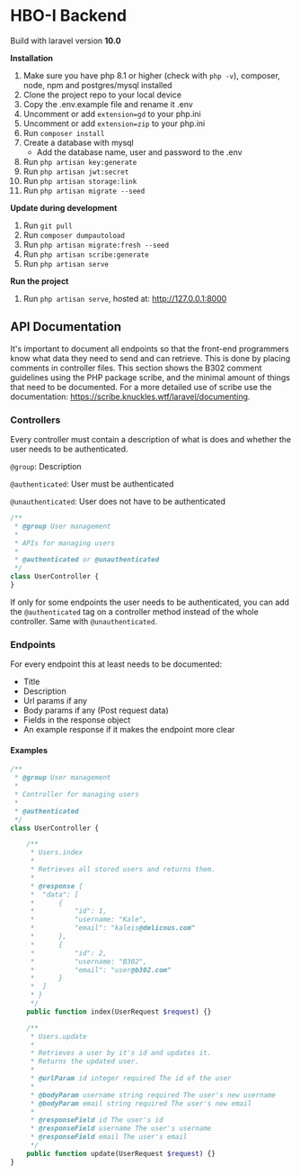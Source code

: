# HBO-I Backend

Build with laravel version **10.0**

**Installation**

1. Make sure you have php 8.1 or higher (check with `php -v`), composer,
   node, npm and postgres/mysql installed
2. Clone the project repo to your local device
3. Copy the .env.example file and rename it .env
4. Uncomment or add `extension=gd` to your php.ini
5. Uncomment or add `extension=zip` to your php.ini
6. Run `composer install`
7. Create a database with mysql
    - Add the database name, user and password to the .env
8. Run `php artisan key:generate`
9. Run `php artisan jwt:secret`
10. Run `php artisan storage:link`
11. Run `php artisan migrate --seed`

**Update during development**

1. Run `git pull`
2. Run `composer dumpautoload`
3. Run `php artisan migrate:fresh --seed`
4. Run `php artisan scribe:generate`
5. Run `php artisan serve`

**Run the project**

1. Run `php artisan serve`, hosted at: http://127.0.0.1:8000

## API Documentation
It's important to document all endpoints so that the front-end programmers know
what data they need to send and can retrieve. This is done by placing comments
in controller files. This section shows the B302 comment guidelines using the PHP package
scribe, and the minimal amount of things that need to be documented. For a more
detailed use of scribe use the documentation: https://scribe.knuckles.wtf/laravel/documenting.

### Controllers
Every controller must contain a description of what is does and whether the user needs to be authenticated. 

``@group``: Description

``@authenticated``: User must be authenticated

``@unauthenticated``: User does not have to be authenticated

```php
/**
 * @group User management
 *
 * APIs for managing users
 *
 * @authenticated or @unauthenticated
 */
class UserController {
}
```

If only for some endpoints the user needs to be authenticated, you can
add the ``@authenticated`` tag on a controller method instead of the whole controller. Same with
``@unauthenticated``.

### Endpoints
For every endpoint this at least needs to be documented:

* Title
* Description
* Url params if any
* Body params if any (Post request data)
* Fields in the response object
* An example response if it makes the endpoint more clear

#### Examples
```php
/**
 * @group User management
 *
 * Controller for managing users
 *
 * @authenticated
 */
class UserController {

    /**
     * Users.index
     *
     * Retrieves all stored users and returns them.
     *
     * @response {
     *  "data": [
     *      {
     *          "id": 1,
     *          "username: "Kale",
     *          "email": "kaleis@delicous.com"
     *      },
     *      {
     *          "id": 2,
     *          "username: "B302",
     *          "email": "user@b302.com"
     *      }
     *  ]
     * }
     */
    public function index(UserRequest $request) {}

    /**
     * Users.update
     *
     * Retrieves a user by it's id and updates it.
     * Returns the updated user.
     *
     * @urlParam id integer required The id of the user
     *
     * @bodyParam username string required The user's new username
     * @bodyParam email string required The user's new email
     *
     * @responseField id The user's id
     * @responseField username The user's username
     * @responseField email The user's email
     */
    public function update(UserRequest $request) {}
}
```
